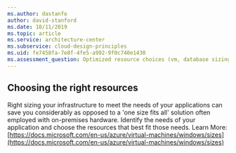 ```yaml
---
ms.author: dastanfo
author: david-stanford
ms.date: 10/11/2019
ms.topic: article
ms.service: architecture-center
ms.subservice: cloud-design-principles
ms.uid: fe7458fa-7e8f-4fe5-a992-9f0c740e1430
ms.assessment_question: Optimized resource choices (vm, database sizing, etc) to match the needs of your application
---
```

## Choosing the right resources

Right sizing your infrastructure to meet the needs of your applications can save you considerably as opposed to a 'one size fits all' solution often employed with on-premises hardware. Identify the needs of your application and choose the resources that best fit those needs. Learn More: [https://docs.microsoft.com/en-us/azure/virtual-machines/windows/sizes](https://docs.microsoft.com/en-us/azure/virtual-machines/windows/sizes)

